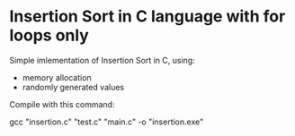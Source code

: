 # Insertion Sort in C language with for loops only

Simple imlementation of Insertion Sort in C, using:

- memory allocation
- randomly generated values

Compile with this command:

gcc "insertion.c" "test.c" "main.c" -o "insertion.exe"

